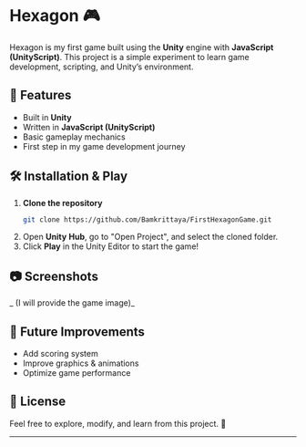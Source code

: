 
# **Hexagon** 🎮  

Hexagon is my first game built using the **Unity** engine with **JavaScript (UnityScript)**. This project is a simple experiment to learn game development, scripting, and Unity’s environment.  

## **📌 Features**  
- Built in **Unity**  
- Written in **JavaScript (UnityScript)**  
- Basic gameplay mechanics  
- First step in my game development journey  

## **🛠️ Installation & Play**  
1. **Clone the repository**  
   ```sh
   git clone https://github.com/Bamkrittaya/FirstHexagonGame.git
   ```
2. Open **Unity** **Hub**, go to "Open Project", and select the cloned folder.  
3. Click **Play** in the Unity Editor to start the game!

## **📷 Screenshots**  
_ (I will provide the game image)_  

## **🚀 Future Improvements**  
- Add scoring system  
- Improve graphics & animations  
- Optimize game performance  

## **📜 License**  
Feel free to explore, modify, and learn from this project. 🚀  

---
